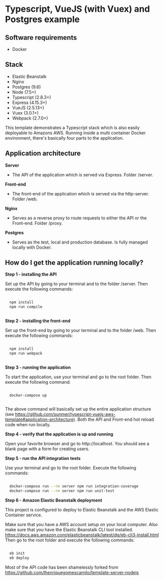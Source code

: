 # Typescript, VueJS (with Vuex) and Postgres example
## Software requirements
 * Docker

## Stack
 * Elastic Beanstalk
 * Nginx
 * Postgres (9.6)
 * Node (7.5+)
 * Typescript (2.8.3+)
 * Express (4.15.3+)
 * VueJS (2.5.13+)
 * Vuex (3.0.1+)
 * Webpack (2.7.0+)

This template demonstrates a Typescript stack which is also easily deployable to Amazons AWS.
Running inside a multi container Docker environment, there's basically four parts to the application.

## Application architecture
 **Server**
 * The API of the application which is served via Express. Folder /server.

 **Front-end**
 * The front-end of the application which is served via the http-server. Folder /web.

 **Nginx**
 * Serves as a reverse proxy to route requests to either the API or the Front-end. Folder /proxy.

 **Postgres**
 * Serves as the test, local and production database. Is fully managed locally with Docker.

## How do I get the application running locally?

**Step 1 - installing the API** 

Set up the API by going to your terminal and to the folder /server. Then execute the following commands:

```sh

  npm install
  npm run compile
  
```


**Step 2 - installing the front-end** 

Set up the front-end by going to your terminal and to the folder /web. Then execute the following commands:

```sh

  npm install
  npm run webpack
  
```


**Step 3 - running the application** 

To start the application, use your terminal and go to the root folder. Then execute the following command:

```sh

  docker-compose up
 
```

The above command will basically set up the entire application structure (see https://github.com/sunmer/typescript-vuejs-aws-template#application-architecture). Both the API and Front-end hot reload code when run locally.


**Step 4 - verify that the application is up and running**

Open your favorite browser and go to http://localhost. You should see a blank page with a form for creating users.


**Step 5 - run the API integration tests** 

Use your terminal and go to the root folder. Execute the following commands:

```sh

  docker-compose run --rm server npm run integration-coverage
  docker-compose run --rm server npm run unit-test

```


**Step 6 - Amazon Elastic Beanstalk deployment**

This project is configured to deploy to Elastic Beanstalk and the AWS Elastic Container service.

Make sure that you have a AWS account setup on your local computer. Also make sure that you have the Elastic Beanstalk CLI tool installed. https://docs.aws.amazon.com/elasticbeanstalk/latest/dg/eb-cli3-install.html
Then go to the root folder and execute the following commands:

```sh

  eb init
  eb deploy

```

Most of the API code has been shamelessly forked from https://github.com/lhenriquegomescamilo/template-server-nodejs 

